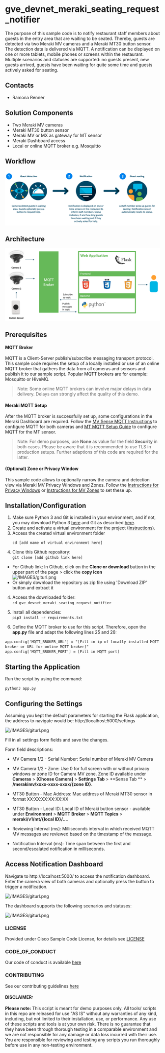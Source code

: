 # gve_devnet_meraki_seating_request_notifier
The purpose of this sample code is to notify restaurant staff members about guests in the entry area that are waiting to be seated. 
Thereby, guests are detected via two Meraki MV cameras and a Meraki MT30 button sensor. The detection data is delivered via MQTT. A notification can be displayed on one or more tablets, mobile phones or screens within the restaurant.
Multiple scenarios and statuses are supported: no guests present, new guests arrived, guests have been waiting for quite some time and guests actively asked for seating. 

## Contacts
* Ramona Renner

## Solution Components
* Two Meraki MV cameras
* Meraki MT30 button sensor
* Meraki MV or MX as gateway for MT sensor
* Meraki Dashboard access
* Local or online MQTT broker e.g. Mosquitto 

## Workflow

![/IMAGES/giturl.png](/IMAGES/High_level_workflow.png)

## Architecture

![/IMAGES/giturl.png](/IMAGES/High_level_design.png)


## Prerequisites
#### MQTT Broker

MQTT is a Client-Server publish/subscribe messaging transport protocol. This sample code requires the setup of a locally installed or use of an online MQTT broker that gathers the data from all cameras and sensors and publish it to our sample script. 
Popular MQTT brokers are for example: Mosquitto or HiveMQ.

> Note: Some online MQTT brokers can involve major delays in data delivery. Delays can strongly affect the quality of this demo.

#### Meraki MQTT Setup

After the MQTT broker is successfully set up, some configurations in the Meraki Dashboard are required. Follow the [MV Sense MQTT Instructions](https://developer.cisco.com/meraki/mv-sense/#!mqtt/what-is-mqtt) to configure MQTT for both cameras and [MT MQTT Setup Guide](https://documentation.meraki.com/MT/MT_General_Articles/MT_MQTT_Setup_Guide) to configure MQTT for the MT sensor. 

> Note: For demo purposes, use **None** as value for the field **Security** in both cases. Please be aware that it is recommended to use TLS in production setups. Further adaptions of this code are required for the latter. 

#### (Optional) Zone or Privacy Window

This sample code allows to optionally narrow the camera and detection view via Meraki MV Privacy Windows and Zones. Follow the [Instructions for Privacy Windows](https://documentation.meraki.com/MV/Initial_Configuration/Privacy_Windows) or [Instructions for MV Zones](https://developer.cisco.com/meraki/mv-sense/#!zones) to set these up.

## Installation/Configuration
1. Make sure Python 3 and Git is installed in your environment, and if not, you may download Python 3 [here](https://www.python.org/downloads/) and Git as described [here](https://git-scm.com/book/en/v2/Getting-Started-Installing-Git).
2. Create and activate a virtual environment for the project ([Instructions](https://docs.python.org/3/tutorial/venv.html)).
3. Access the created virtual environment folder
    ```
    cd [add name of virtual environment here] 
    ```
4. Clone this Github repository:  
  ```git clone [add github link here]```
  * For Github link: 
      In Github, click on the **Clone or download** button in the upper part of the page > click the **copy icon**  
      ![/IMAGES/giturl.png](/IMAGES/giturl.png)
  * Or simply download the repository as zip file using 'Download ZIP' button and extract it
4. Access the downloaded folder:  
    ```cd gve_devnet_meraki_seating_request_notifier```

5. Install all dependencies:  
  ```pip3 install -r requirements.txt```

7. Define the MQTT broker to use for this script. Therefore, open the **app.py** file and adapt the following lines 25 and 26:

```
app.config['MQTT_BROKER_URL'] = "[Fill in ip of locally installed MQTT broker or URL for online MQTT broker]"
app.config['MQTT_BROKER_PORT'] = [Fill in MQTT port]
```

## Starting the Application

Run the script by using the command:
```
python3 app.py
```

## Configuring the Settings

Assuming you kept the default parameters for starting the Flask application, the address to navigate would be: http://localhost:5000/settings

![/IMAGES/giturl.png](/IMAGES/screenshot2.png)

Fill in all settings form fields and save the changes. 

Form field descriptions:

* MV Camera 1/2 - Serial Number: Serial number of Meraki MV Camera
* MV Camera 1/2 - Zone: Use 0 for full screen with or without privacy windows or zone ID for Camera MV zone. Zone ID available under **Cameras** > **[Choose Camera]** > **Settings Tab** > **Sense Tab ** > **/merakimv/xxxx-xxxx-xxxx/{zone ID}**.

* MT30 Button - Mac Address: Mac address of Meraki MT30 sensor in format XX:XX:XX:XX:XX:XX
* MT30 Button - Local ID: Local ID of Meraki button sensor - available under **Environment** > **MQTT Broker** > **MQTT Topics** > **meraki/v1/mt/{local ID}/...**.

* Reviewing Interval (ms): Milliseconds interval in which received MQTT MV messages are reviewed based on the timestamp of the message.
* Notification Interval (ms): Time span between the first and second/escalated notification in milliseconds.


## Access Notification Dashboard

Navigate to http://localhost:5000/ to access the notification dashboard. 
Enter the camera view of both cameras and optionally press the button to trigger a notification. 

![/IMAGES/giturl.png](/IMAGES/screenshot1.png)

The dashboard supports the following scenarios and statuses:

![/IMAGES/giturl.png](/IMAGES/Detailed_Workflow.png)

### LICENSE

Provided under Cisco Sample Code License, for details see [LICENSE](LICENSE.md)

### CODE_OF_CONDUCT

Our code of conduct is available [here](CODE_OF_CONDUCT.md)

### CONTRIBUTING

See our contributing guidelines [here](CONTRIBUTING.md)

#### DISCLAIMER:
<b>Please note:</b> This script is meant for demo purposes only. All tools/ scripts in this repo are released for use "AS IS" without any warranties of any kind, including, but not limited to their installation, use, or performance. Any use of these scripts and tools is at your own risk. There is no guarantee that they have been through thorough testing in a comparable environment and we are not responsible for any damage or data loss incurred with their use.
You are responsible for reviewing and testing any scripts you run thoroughly before use in any non-testing environment.
